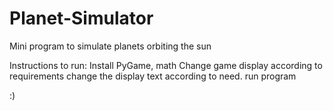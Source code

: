 # Planet-Simulator
Mini program to simulate planets orbiting the sun 

Instructions to run: 
Install PyGame, math
Change game display according to requirements
change the display text according to need. 
run program

:)

